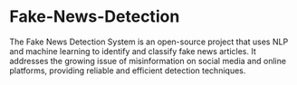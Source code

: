 # Fake-News-Detection
The Fake News Detection System is an open-source project that uses NLP and machine learning to identify and classify fake news articles. It addresses the growing issue of misinformation on social media and online platforms, providing reliable and efficient detection techniques.
